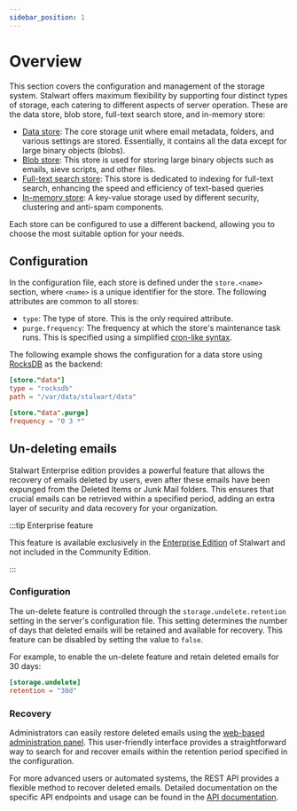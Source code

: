 ```yaml
---
sidebar_position: 1
---
```


# Overview

This section covers the configuration and management of the storage system. Stalwart offers maximum flexibility by supporting four distinct types of storage, each catering to different aspects of server operation. These are the data store, blob store, full-text search store, and in-memory store:

- [Data store](/docs/storage/data): The core storage unit where email metadata, folders, and various settings are stored. Essentially, it contains all the data except for large binary objects (blobs).
- [Blob store](/docs/storage/blob): This store is used for storing large binary objects such as emails, sieve scripts, and other files.
- [Full-text search store](/docs/storage/fts): This store is dedicated to indexing for full-text search, enhancing the speed and efficiency of text-based queries
- [In-memory store](/docs/storage/in-memory): A key-value storage used by different security, clustering and anti-spam components. 

Each store can be configured to use a different backend, allowing you to choose the most suitable option for your needs. 

## Configuration

In the configuration file, each store is defined under the `store.<name>` section, where `<name>` is a unique identifier for the store. The following attributes are common to all stores:

- `type`: The type of store. This is the only required attribute.
- `purge.frequency`: The frequency at which the store's maintenance task runs. This is specified using a simplified [cron-like syntax](/docs/configuration/values/cron).

The following example shows the configuration for a data store using [RocksDB](/docs/storage/backends/rocksdb) as the backend:

```toml
[store."data"]
type = "rocksdb"
path = "/var/data/stalwart/data"

[store."data".purge]
frequency = "0 3 *"
```

## Un-deleting emails

Stalwart Enterprise edition provides a powerful feature that allows the recovery of emails deleted by users, even after these emails have been expunged from the Deleted Items or Junk Mail folders. This ensures that crucial emails can be retrieved within a specified period, adding an extra layer of security and data recovery for your organization.

:::tip Enterprise feature

This feature is available exclusively in the [Enterprise Edition](/docs/server/enterprise) of Stalwart and not included in the Community Edition.

:::

### Configuration

The un-delete feature is controlled through the `storage.undelete.retention` setting in the server's configuration file. This setting determines the number of days that deleted emails will be retained and available for recovery. This feature can be disabled by setting the value to `false`.

For example, to enable the un-delete feature and retain deleted emails for 30 days:

```toml
[storage.undelete]
retention = "30d"
```

### Recovery

Administrators can easily restore deleted emails using the [web-based administration panel](/docs/management/webadmin/overview). This user-friendly interface provides a straightforward way to search for and recover emails within the retention period specified in the configuration.

For more advanced users or automated systems, the REST API provides a flexible method to recover deleted emails. Detailed documentation on the specific API endpoints and usage can be found in the [API documentation](/docs/api/management/overview).
